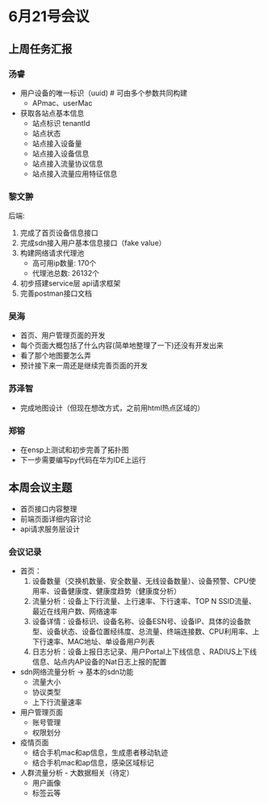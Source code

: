 # 6月21号会议

## 上周任务汇报

### 汤睿
- 用户设备的唯一标识（uuid) # 可由多个参数共同构建 
    - APmac、userMac
- 获取各站点基本信息
   - 站点标识  tenantId
   - 站点状态
   - 站点接入设备量
   - 站点接入设备信息
   - 站点接入流量协议信息
   - 站点接入流量应用特征信息
    
### 黎文翀
后端:
1. 完成了首页设备信息接口
2. 完成sdn接入用户基本信息接口（fake value）
3. 构建网络请求代理池
   - 高可用ip数量: 170个
   - 代理池总数: 26132个
4. 初步搭建service层 api请求框架
5. 完善postman接口文档


### 吴海
- 首页、用户管理页面的开发
- 每个页面大概包括了什么内容(简单地整理了一下)还没有开发出来
- 看了那个地图要怎么弄
- 预计接下来一周还是继续完善页面的开发


### 苏泽智
- 完成地图设计（但现在想改方式，之前用html热点区域的）

### 郑镕
- 在ensp上测试和初步完善了拓扑图
- 下一步需要编写py代码在华为IDE上运行

## 本周会议主题
- 首页接口内容整理
- 前端页面详细内容讨论
- api请求服务层设计

### 会议记录
- 首页：
  1. 设备数量（交换机数量、安全数量、无线设备数量）、设备预警、CPU使用率、设备健康度、健康度趋势（健康度分析）
  2. 流量分析：设备上下行流量、上行速率、下行速率、TOP N SSID流量、最近在线用户数、网络速率
  3. 设备详情：设备标识、设备名称、设备ESN号、设备IP、具体的设备款型、设备状态、设备位置经纬度、总流量、终端连接数、CPU利用率、上下行速率、MAC地址、单设备用户列表
  4. 日志分析：设备上报日志记录、用户Portal上下线信息 、RADIUS上下线信息、站点内AP设备的Nat日志上报的配置
- sdn网络流量分析 -> 基本的sdn功能
  - 流量大小
  - 协议类型
  - 上下行流量速率
- 用户管理页面
  - 账号管理
  - 权限划分
- 疫情页面
  - 结合手机mac和ap信息，生成患者移动轨迹
  - 结合手机mac和ap信息，感染区域标记
- 人群流量分析 - 大数据相关（待定）
  - 用户画像
  - 标签云等
